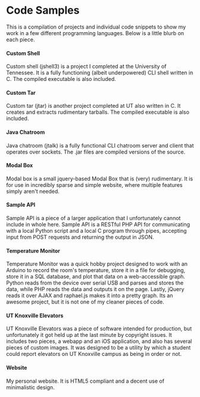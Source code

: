 # Code Samples
This is a compilation of projects and individual code snippets to show my work in a few different programming languages.  Below is a little blurb on each piece.

#### Custom Shell
Custom shell (jshell3) is a project I completed at the University of Tennessee.  It is a fully functioning (albeit underpowered) CLI shell written in C.  The compiled executable is also included.
#### Custom Tar
Custom tar (jtar) is another project completed at UT also written in C.  It creates and extracts rudimentary tarballs.  The compiled executable is also included.
#### Java Chatroom
Java chatroom (jtalk) is a fully functional CLI chatroom server and client that operates over sockets.  The .jar files are compiled versions of the source.
#### Modal Box
Modal box is a small jquery-based Modal Box that is (very) rudimentary.  It is for use in incredibly sparse and simple website, where multiple features simply aren't needed.
#### Sample API
Sample API is a piece of a larger application that I unfortunately cannot include in whole here.  Sample API is a RESTful PHP API for communicating with a local Python script and a local C program through pipes, accepting input from POST requests and returning the output in JSON.
#### Temperature Monitor
Temperature Monitor was a quick hobby project designed to work with an Arduino to record the room's temperature, store it in a file for debugging, store it in a SQL database, and plot that data on a web-accessible graph.  Python reads from the device over serial USB and parses and stores the data, while PHP reads the data and outputs it on the page.  Lastly, jQuery reads it over AJAX and raphael.js makes it into a pretty graph.  Its an awesome project, but it is not one of my cleaner
pieces of code.
#### UT Knoxville Elevators
UT Knoxville Elevators was a piece of software intended for production, but unfortunately it got held up at the last minute by copyright issues.  It includes two pieces, a webapp and an iOS application, and also has several pieces of custom images.  It was designed to be a utility by which a student could report elevators on UT Knoxville campus as being in order or not.
#### Website
My personal website.  It is HTML5 compliant and a decent use of minimalistic design.
